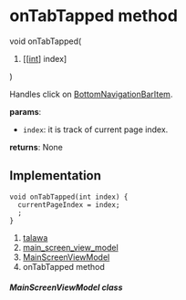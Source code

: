 
<div>

# onTabTapped method

</div>


void onTabTapped(

1.  [[[int](https://api.flutter.dev/flutter/dart-core/int-class.md)]
    index]

)



Handles click on
[BottomNavigationBarItem](https://api.flutter.dev/flutter/widgets/BottomNavigationBarItem-class.html).

**params**:

-   `index`: it is track of current page index.

**returns**: None



## Implementation

``` language-dart
void onTabTapped(int index) {
  currentPageIndex = index;
  ;
}
```







1.  [talawa](../../index.md)
2.  [main_screen_view_model](../../view_model_main_screen_view_model/)
3.  [MainScreenViewModel](../../view_model_main_screen_view_model/MainScreenViewModel-class.md)
4.  onTabTapped method

##### MainScreenViewModel class







